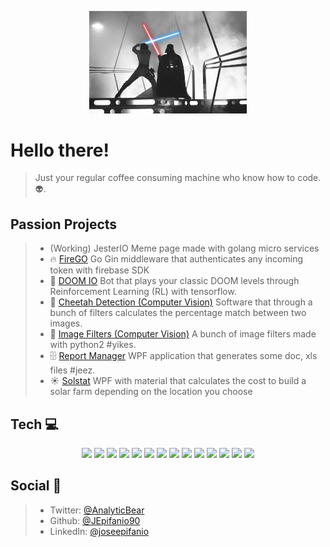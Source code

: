 <p align="center">
  <img src="https://raw.githubusercontent.com/JEpifanio90/JEpifanio90/master/assets/vader.jpg" alt="Darth Vader VS Luke" width="50%" height="50%">
</p>

# Hello there!
> Just your regular coffee consuming machine who know how to code. 👽.  


## Passion Projects
> * (Working) JesterIO Meme page made with golang micro services
> * 🔥 [FireGO](https://github.com/JEpifanio90/FireGO) Go Gin middleware that authenticates any incoming token with firebase SDK
> *  👹 [DOOM IO](https://github.com/JEpifanio90/DOOM-IO)
> Bot that plays your classic DOOM levels through Reinforcement Learning (RL) with tensorflow.  
> * 🐆 [Cheetah Detection (Computer Vision)](https://github.com/JEpifanio90/CheetahDetection)
> Software that through a bunch of filters calculates the percentage match between two images.  
> * 📸 [Image Filters (Computer Vision)](https://github.com/JEpifanio90/LabVision-Python)
> A bunch of image filters made with python2 #yikes.  
> * 🗄 [Report Manager](https://github.com/JEpifanio90/reportManager)
> WPF application that generates some doc, xls files #jeez.  
> * ☀️ [Solstat](https://github.com/JEpifanio90/SolstatProjectUI)
> WPF with material that calculates the cost to build a solar farm depending on the location you choose

## Tech 💻
<p align="center">
  <img src="https://raw.githubusercontent.com/ashleymcnamara/gophers/master/GOPHER_DAD.png" height="100">
  <img src="https://cdn.jsdelivr.net/npm/programming-languages-logos/src/typescript/typescript.png" height="100">
  <img src="https://cdn.jsdelivr.net/npm/programming-languages-logos/src/swift/swift.png" height="100">
  <img src="https://upload.wikimedia.org/wikipedia/commons/thumb/c/c3/Python-logo-notext.svg/2048px-Python-logo-notext.svg.png" height="100">
  <img src="https://cdn-icons-png.flaticon.com/512/226/226777.png" height="100">
  <img src="https://shanebart-cdn.azureedge.net/wp-content/uploads/2021/11/3h5gjh43gj5hhg43j-1.png" height="100">
  <img src="https://ngrx.io/assets/images/badge.svg" height="100">
  <img src="https://upload.wikimedia.org/wikipedia/commons/thumb/3/39/Kubernetes_logo_without_workmark.svg/1200px-Kubernetes_logo_without_workmark.svg.png" height="100">
  <img src="https://www.docker.com/wp-content/uploads/2021/10/Moby-logo-sm.png" height="100">
  <img src="https://cdn.worldvectorlogo.com/logos/firebase-1.svg" height="100">
  <img src="https://destatic.blob.core.windows.net/images/spring-boot-logo.png" height="100">
  <img src="https://static.djangoproject.com/img/logos/django-logo-positive.png" height="100">
  <img src="https://brandpalettes.com/wp-content/uploads/2021/06/redis-color-codes.svg" height="100">
  <img src="https://www.postgresql.org/media/img/about/press/elephant.png" height="100">
  
</p>


## Social 🍻
> * Twitter: [@AnalyticBear](https://twitter.com/AnalyticBear)
> * Github: [@JEpifanio90](https://github.com/JEpifanio90)
> * LinkedIn: [@joseepifanio](https://linkedin.com/in/joseepifanio)
